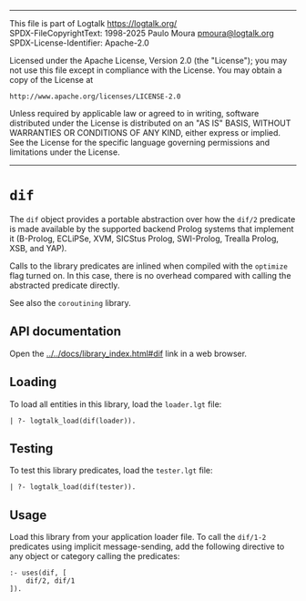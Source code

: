 ________________________________________________________________________

This file is part of Logtalk <https://logtalk.org/>  
SPDX-FileCopyrightText: 1998-2025 Paulo Moura <pmoura@logtalk.org>  
SPDX-License-Identifier: Apache-2.0

Licensed under the Apache License, Version 2.0 (the "License");
you may not use this file except in compliance with the License.
You may obtain a copy of the License at

    http://www.apache.org/licenses/LICENSE-2.0

Unless required by applicable law or agreed to in writing, software
distributed under the License is distributed on an "AS IS" BASIS,
WITHOUT WARRANTIES OR CONDITIONS OF ANY KIND, either express or implied.
See the License for the specific language governing permissions and
limitations under the License.
________________________________________________________________________


`dif`
=====

The `dif` object provides a portable abstraction over how the `dif/2`
predicate is made available by the supported backend Prolog systems
that implement it (B-Prolog, ECLiPSe, XVM, SICStus Prolog, SWI-Prolog,
Trealla Prolog, XSB, and YAP).

Calls to the library predicates are inlined when compiled with the
`optimize` flag turned on. In this case, there is no overhead compared
with calling the abstracted predicate directly.

See also the `coroutining` library.


API documentation
-----------------

Open the [../../docs/library_index.html#dif](../../docs/library_index.html#dif)
link in a web browser.


Loading
-------

To load all entities in this library, load the `loader.lgt` file:

	| ?- logtalk_load(dif(loader)).


Testing
-------

To test this library predicates, load the `tester.lgt` file:

	| ?- logtalk_load(dif(tester)).


Usage
-----

Load this library from your application loader file. To call the `dif/1-2`
predicates using implicit message-sending, add the following directive to
any object or category calling the predicates:

	:- uses(dif, [
		dif/2, dif/1
	]).
